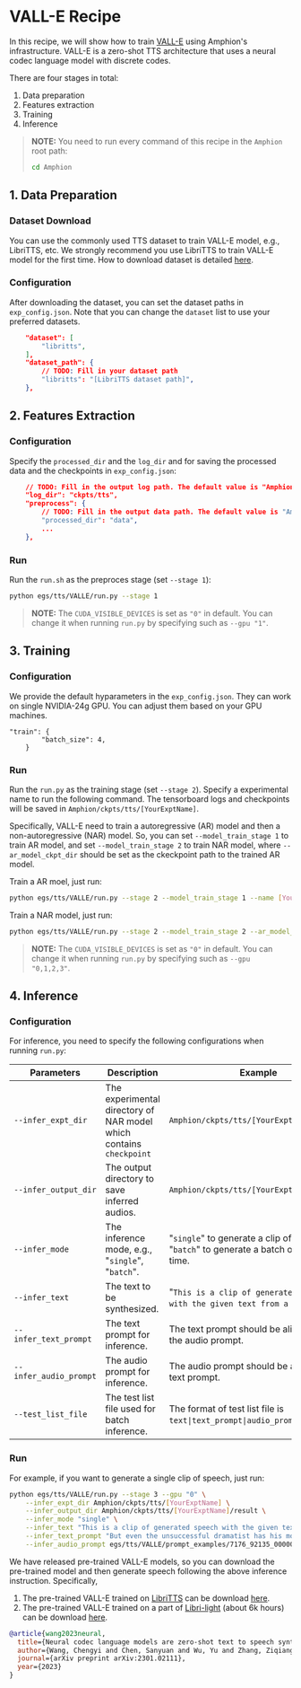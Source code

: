 # VALL-E Recipe

In this recipe, we will show how to train [VALL-E](https://arxiv.org/abs/2301.02111) using Amphion's infrastructure. VALL-E is a zero-shot TTS architecture that uses a neural codec language model with discrete codes.

There are four stages in total:

1. Data preparation
2. Features extraction
3. Training
4. Inference

> **NOTE:** You need to run every command of this recipe in the `Amphion` root path:
> ```bash
> cd Amphion
> ```

## 1. Data Preparation

### Dataset Download
You can use the commonly used TTS dataset to train VALL-E model, e.g., LibriTTS, etc. We strongly recommend you use LibriTTS to train VALL-E model for the first time. How to download dataset is detailed [here](../../datasets/README.md).

### Configuration

After downloading the dataset, you can set the dataset paths in  `exp_config.json`. Note that you can change the `dataset` list to use your preferred datasets.

```json
    "dataset": [
        "libritts",
    ],
    "dataset_path": {
        // TODO: Fill in your dataset path
        "libritts": "[LibriTTS dataset path]",
    },
```

## 2. Features Extraction

### Configuration

Specify the `processed_dir` and the `log_dir` and for saving the processed data and the checkpoints in `exp_config.json`:

```json
    // TODO: Fill in the output log path. The default value is "Amphion/ckpts/tts"
    "log_dir": "ckpts/tts",
    "preprocess": {
        // TODO: Fill in the output data path. The default value is "Amphion/data"
        "processed_dir": "data",
        ...
    },
```

### Run

Run the `run.sh` as the preproces stage (set  `--stage 1`):

```bash
python egs/tts/VALLE/run.py --stage 1
```

> **NOTE:** The `CUDA_VISIBLE_DEVICES` is set as `"0"` in default. You can change it when running `run.py` by specifying such as `--gpu "1"`.


## 3. Training

### Configuration

We provide the default hyparameters in the `exp_config.json`. They can work on single NVIDIA-24g GPU. You can adjust them based on your GPU machines.

```
"train": {
        "batch_size": 4,
    }
```

### Run

Run the `run.py` as the training stage (set  `--stage 2`). Specify a experimental name to run the following command. The tensorboard logs and checkpoints will be saved in `Amphion/ckpts/tts/[YourExptName]`.

Specifically, VALL-E need to train a autoregressive (AR) model and then a non-autoregressive (NAR) model. So, you can set `--model_train_stage 1` to train AR model, and set `--model_train_stage 2` to train NAR model, where `--ar_model_ckpt_dir` should be set as the ckeckpoint path to the trained AR model.


Train a AR moel, just run:

```bash
python egs/tts/VALLE/run.py --stage 2 --model_train_stage 1 --name [YourExptName]
```

Train a NAR model, just run:
```bash
python egs/tts/VALLE/run.py --stage 2 --model_train_stage 2 --ar_model_ckpt_dir [ARModelPath] --name [YourExptName]
```
<!-- > **NOTE:** To train a NAR model, `--checkpoint_path` should be set as the ckeckpoint path to the trained AR model. -->

> **NOTE:** The `CUDA_VISIBLE_DEVICES` is set as `"0"` in default. You can change it when running `run.py` by specifying such as `--gpu "0,1,2,3"`.


## 4. Inference

### Configuration

For inference, you need to specify the following configurations when running `run.py`:



| Parameters            | Description                                                                            | Example                                                                                                                                                                         |
| --------------------- | -------------------------------------------------------------------------------------- | ------------------------------------------------------------------------------------------------------------------------------------------------------------------------------- |
| `--infer_expt_dir`    | The experimental directory of NAR model which contains `checkpoint`                                 | `Amphion/ckpts/tts/[YourExptName]`                                                                                                                                              |
| `--infer_output_dir`  | The output directory to save inferred audios.                                          | `Amphion/ckpts/tts/[YourExptName]/result`                                                                                                                                       |
| `--infer_mode`        | The inference mode, e.g., "`single`", "`batch`".                                       | "`single`" to generate a clip of speech, "`batch`" to generate a batch of speech at a time.                                                                                     |
| `--infer_text`        | The text to be synthesized.                                                            | "`This is a clip of generated speech with the given text from a TTS model.`"                                                                                                    |
| `--infer_text_prompt`     | The text prompt for inference.                                                        | The text prompt should be aligned with the audio prompt.                                                                                                                |
| `--infer_audio_prompt` | The audio prompt for inference. | The audio prompt should be aligned with text prompt.|
| `--test_list_file` | The test list file used for batch inference. | The format of test list file is `text\|text_prompt\|audio_prompt`.|


### Run
For example, if you want to generate a single clip of speech, just run:

```bash
python egs/tts/VALLE/run.py --stage 3 --gpu "0" \
    --infer_expt_dir Amphion/ckpts/tts/[YourExptName] \
    --infer_output_dir Amphion/ckpts/tts/[YourExptName]/result \
    --infer_mode "single" \
    --infer_text "This is a clip of generated speech with the given text from a TTS model." \
    --infer_text_prompt "But even the unsuccessful dramatist has his moments." \
    --infer_audio_prompt egs/tts/VALLE/prompt_examples/7176_92135_000004_000000.wav
```

We have released pre-trained VALL-E models, so you can download the pre-trained model and then generate speech following the above inference instruction. Specifically, 
1. The pre-trained VALL-E trained on [LibriTTS](https://github.com/open-mmlab/Amphion/tree/main/egs/datasets#libritts) can be download [here](https://huggingface.co/amphion/valle-libritts).
2. The pre-trained VALL-E trained on a part of [Libri-light](https://ai.meta.com/tools/libri-light/) (about 6k hours) can be download [here](https://huggingface.co/amphion/valle_librilight_6k).

```bibtex
@article{wang2023neural,
  title={Neural codec language models are zero-shot text to speech synthesizers},
  author={Wang, Chengyi and Chen, Sanyuan and Wu, Yu and Zhang, Ziqiang and Zhou, Long and Liu, Shujie and Chen, Zhuo and Liu, Yanqing and Wang, Huaming and Li, Jinyu and others},
  journal={arXiv preprint arXiv:2301.02111},
  year={2023}
}
```